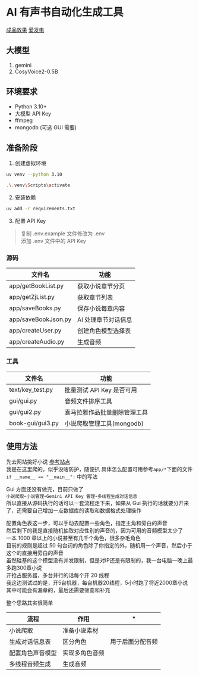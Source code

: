 # AI 有声书自动化生成工具

[成品效果](https://www.ximalaya.com/album/88023000)
[爱发电](https://afdian.com/a/dmzw1918)


## 大模型

1. gemini
2. CosyVoice2-0.5B

## 环境要求

-   Python 3.10+
-   大模型 API Key
-   ffmpeg
-   mongodb (可选 GUI 需要)

## 准备阶段

1. 创建虚拟环境

```bash
uv venv --python 3.10
```

```bash
.\.venv\Scripts\activate
```

2. 安装依赖

```bash
uv add -r requirements.txt
```

3. 配置 API Key

> 复制 .env.example 文件修改为 .env  
> 添加 .env 文件中的 API Key

### 源码

| 文件名              | 功能                |
| ------------------- | ------------------- |
| app/getBookList.py  | 获取小说章节分页    |
| app/getZjList.py    | 获取章节列表        |
| app/saveBooks.py    | 保存小说每章内容    |
| app/saveBookJson.py | AI 处理章节对话信息 |
| app/createUser.py   | 创建角色模型选择表  |
| app/createAudio.py  | 生成音频            |

### 工具

| 文件名           | 功能                         |
| ---------------- | ---------------------------- |
| text/key_test.py | 批量测试 API Key 是否可用    |
| gui/gui.py       | 音频文件排序工具             |
| gui/gui2.py      | 喜马拉雅作品批量删除管理工具 |
| book-gui/gui3.py | 小说爬取管理工具(mongodb)    |

## 使用方法

先去网站挑好小说 [参考站点](https://m.ilwxs.com/)  
我是在这里爬的，似乎没啥防护，随便扒
具体怎么配置可用参考`app/*`下面的文件
`if __name__ == "__main__":` 中的写法

Gui 方面还没有做完，目前只做了  
`小说爬取`-`小说管理`-`Gemini API Key 管理`-`多线程生成对话信息`  
所以直接从源码执行的话可以一套流程走下来，如果从
Gui 执行的话就要分开来了，还需要自己增加一点数据库的读取和数据格式处理操作

配置角色表这一步，可以手动去配置一些角色，指定主角和旁白的声音  
然后剩下的我是直接随机抽取对应性别的声音的，因为可用的音频模型太少了  
一本 1000 章以上的小说甚至有几千个角色，很多杂毛角色  
目前的规则是超过 50 句台词的角色除了你指定的外，随机用一个声音，然后小于这个的直接用旁白的声音  
虽然硅基的这个模型没有并发限制，但是对IP还是有限制的，我一台电脑一晚上最多跑300章小说  
开抢占服务器，多台并行的话每个开 20 线程  
我这边测试过的是，开5台机器，每台机器20线程，5小时跑了将近2000章小说  
其中可能会有漏章的，最后还需要筛查和补充

整个思路其实很简单

| 流程             | 作用           | \*               |
| ---------------- | -------------- | ---------------- |
| 小说爬取         | 准备小说素材   |                  |
| 生成对话信息表   | 区分角色       | 用于后面分配音频 |
| 配置角色声音模型 | 实现多角色音频 |                  |
| 多线程音频生成   | 生成音频       |                  |
